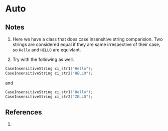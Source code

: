 # Auto

## Notes
1. Here we have a class that does case insensitive string comparision. Two strings are considered equal if they are same irrespective of their case, so `Hello` and `HELLO` are equivlant. 

2. Try with the following as well.

```cpp
CaseInsensitiveString ci_str1("Hello");
CaseInsensitiveString ci_str2("HELLO");
```
and 
```cpp
CaseInsensitiveString ci_str1("Hello");
CaseInsensitiveString ci_str2("ZELLO");
```

## References

1. 

